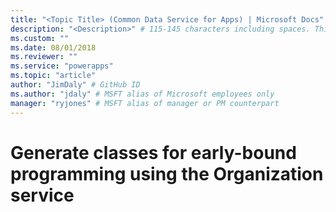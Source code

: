 ```yaml
---
title: "<Topic Title> (Common Data Service for Apps) | Microsoft Docs" # Intent and product brand in a unique string of 43-59 chars including spaces
description: "<Description>" # 115-145 characters including spaces. This abstract displays in the search result.
ms.custom: ""
ms.date: 08/01/2018
ms.reviewer: ""
ms.service: "powerapps"
ms.topic: "article"
author: "JimDaly" # GitHub ID
ms.author: "jdaly" # MSFT alias of Microsoft employees only
manager: "ryjones" # MSFT alias of manager or PM counterpart
---
```

# Generate classes for early-bound programming using the Organization service

<!-- 

https://docs.microsoft.com/en-us/dynamics365/customer-engagement/developer/org-service/create-early-bound-entity-classes-code-generation-tool

Merge in content from 
https://docs.microsoft.com/en-us/dynamics365/customer-engagement/developer/org-service/helper-code-enumerations-option-sets

Include with the Sample to extend CrmSvcUtil.exe.
-->